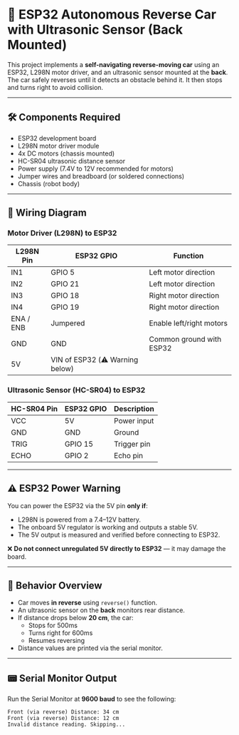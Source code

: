 # 🤖 ESP32 Autonomous Reverse Car with Ultrasonic Sensor (Back Mounted)

This project implements a **self-navigating reverse-moving car** using an ESP32, L298N motor driver, and an ultrasonic sensor mounted at the **back**. The car safely reverses until it detects an obstacle behind it. It then stops and turns right to avoid collision.

---

## 🛠️ Components Required

- ESP32 development board
- L298N motor driver module
- 4x DC motors (chassis mounted)
- HC-SR04 ultrasonic distance sensor
- Power supply (7.4V to 12V recommended for motors)
- Jumper wires and breadboard (or soldered connections)
- Chassis (robot body)

---

## 🔌 Wiring Diagram

### Motor Driver (L298N) to ESP32

| L298N Pin     | ESP32 GPIO | Function                    |
|---------------|------------|-----------------------------|
| IN1           | GPIO 5     | Left motor direction        |
| IN2           | GPIO 21    | Left motor direction        |
| IN3           | GPIO 18    | Right motor direction       |
| IN4           | GPIO 19    | Right motor direction       |
| ENA / ENB     | Jumpered   | Enable left/right motors    |
| GND           | GND        | Common ground with ESP32    |
| 5V            | VIN of ESP32 (⚠️ Warning below) |

### Ultrasonic Sensor (HC-SR04) to ESP32

| HC-SR04 Pin | ESP32 GPIO | Description       |
|-------------|------------|-------------------|
| VCC         | 5V         | Power input       |
| GND         | GND        | Ground            |
| TRIG        | GPIO 15    | Trigger pin       |
| ECHO        | GPIO 2     | Echo pin          |

---

## ⚠️ ESP32 Power Warning

You can power the ESP32 via the 5V pin **only if**:
- L298N is powered from a 7.4–12V battery.
- The onboard 5V regulator is working and outputs a stable 5V.
- The 5V output is measured and verified before connecting to ESP32.

❌ **Do not connect unregulated 5V directly to ESP32** — it may damage the board.

---

## 🔁 Behavior Overview

- Car moves **in reverse** using `reverse()` function.
- An ultrasonic sensor on the **back** monitors rear distance.
- If distance drops below **20 cm**, the car:
  - Stops for 500ms
  - Turns right for 600ms
  - Resumes reversing
- Distance values are printed via the serial monitor.

---

## 📟 Serial Monitor Output

Run the Serial Monitor at **9600 baud** to see the following:

```text
Front (via reverse) Distance: 34 cm
Front (via reverse) Distance: 12 cm
Invalid distance reading. Skipping...
